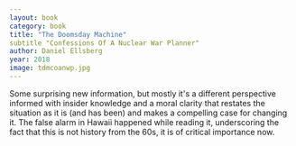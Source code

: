 ```yaml
---
layout: book
category: book
title: "The Doomsday Machine"
subtitle "Confessions Of A Nuclear War Planner"
author: Daniel Ellsberg
year: 2018
image: tdmcoanwp.jpg
---
```


Some surprising new information, but mostly it's a different perspective informed with insider knowledge and a moral clarity that restates the situation as it is (and has been) and makes a compelling case for changing it.  The false alarm in Hawaii happened while reading it, underscoring the fact that this is not history from the 60s, it is of critical importance now.

